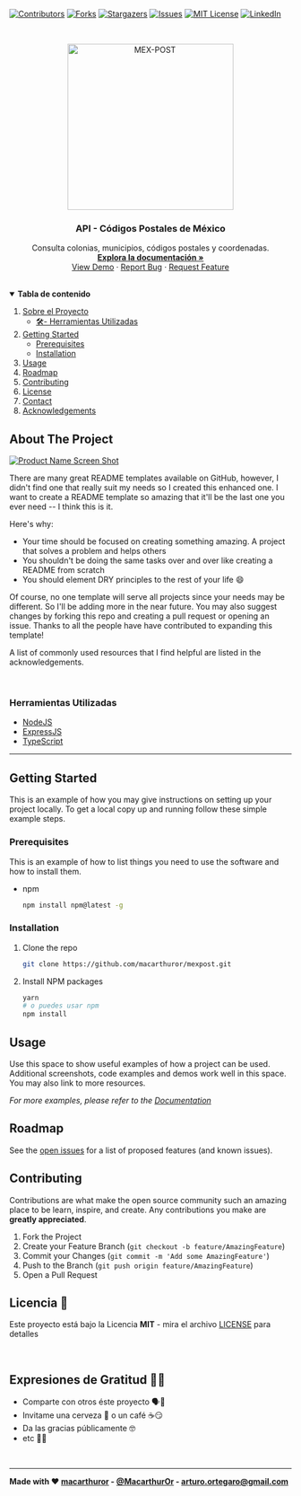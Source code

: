 <!-- PROJECT SHIELDS -->
[![Contributors][contributors-shield]][contributors-url]
[![Forks][forks-shield]][forks-url]
[![Stargazers][stars-shield]][stars-url]
[![Issues][issues-shield]][issues-url]
[![MIT License][license-shield]][license-url]
[![LinkedIn][linkedin-shield]][linkedin-url]



<!-- PROJECT LOGO -->
<br />
<p align="center">
  <a href="https://github.com/macarthuror/mexpost">
    <img src="assets\mex-post.png" alt="MEX-POST" width="296">
  </a>

  <h3 align="center">API - Códigos Postales de México</h3>

  <p align="center">
    Consulta colonias, municipios, códigos postales y coordenadas.
    <br />
    <a href="https://pages.github.com/mexpost"><strong>Explora la documentación »</strong></a>
    <br />
    <a href="https://github.com/macarthuror/mexpost">View Demo</a>
    ·
    <a href="https://github.com/macarthuror/mexpost/issues">Report Bug</a>
    ·
    <a href="https://github.com/macarthuror/mexpost/issues">Request Feature</a>
  </p>
</p>

<br>

<!-- TABLE OF CONTENTS -->
<details open="open">
  <summary><b>Tabla de contenido</b></summary>
  <ol>
    <li>
      <a href="#about-the-project">Sobre el Proyecto</a>
      <ul>
        <li><a href="#herramientas-utilizadas">🛠️- Herramientas Utilizadas</a></li>
      </ul>
    </li>
    <li>
      <a href="#getting-started">Getting Started</a>
      <ul>
        <li><a href="#prerequisites">Prerequisites</a></li>
        <li><a href="#installation">Installation</a></li>
      </ul>
    </li>
    <li><a href="#usage">Usage</a></li>
    <li><a href="#roadmap">Roadmap</a></li>
    <li><a href="#contributing">Contributing</a></li>
    <li><a href="#license">License</a></li>
    <li><a href="#contact">Contact</a></li>
    <li><a href="#acknowledgements">Acknowledgements</a></li>
  </ol>
</details>



<!-- ABOUT THE PROJECT -->
## About The Project

[![Product Name Screen Shot][product-screenshot]](https://example.com)

There are many great README templates available on GitHub, however, I didn't find one that really suit my needs so I created this enhanced one. I want to create a README template so amazing that it'll be the last one you ever need -- I think this is it.

Here's why:
* Your time should be focused on creating something amazing. A project that solves a problem and helps others
* You shouldn't be doing the same tasks over and over like creating a README from scratch
* You should element DRY principles to the rest of your life :smile:

Of course, no one template will serve all projects since your needs may be different. So I'll be adding more in the near future. You may also suggest changes by forking this repo and creating a pull request or opening an issue. Thanks to all the people have have contributed to expanding this template!

A list of commonly used resources that I find helpful are listed in the acknowledgements.

<br>

### **Herramientas Utilizadas**

* [NodeJS](https://nodejs.org/)
* [ExpressJS](https://expressjs.com/)
* [TypeScript](https://www.typescriptlang.org/)


---

<!-- GETTING STARTED -->
## Getting Started

This is an example of how you may give instructions on setting up your project locally.
To get a local copy up and running follow these simple example steps.

### Prerequisites

This is an example of how to list things you need to use the software and how to install them.
* npm
  ```sh
  npm install npm@latest -g
  ```

### Installation

1. Clone the repo
   ```sh
   git clone https://github.com/macarthuror/mexpost.git
   ```
2. Install NPM packages

   ```sh
   yarn
   # o puedes usar npm
   npm install
   ```



<!-- USAGE EXAMPLES -->
## Usage

Use this space to show useful examples of how a project can be used. Additional screenshots, code examples and demos work well in this space. You may also link to more resources.

_For more examples, please refer to the [Documentation](https://example.com)_



<!-- ROADMAP -->
## Roadmap

See the [open issues](https://github.com/macarthuror/mexpost/issues) for a list of proposed features (and known issues).



<!-- CONTRIBUTING -->
## Contributing

Contributions are what make the open source community such an amazing place to be learn, inspire, and create. Any contributions you make are **greatly appreciated**.

1. Fork the Project
2. Create your Feature Branch (`git checkout -b feature/AmazingFeature`)
3. Commit your Changes (`git commit -m 'Add some AmazingFeature'`)
4. Push to the Branch (`git push origin feature/AmazingFeature`)
5. Open a Pull Request



<!-- LICENSE -->
## Licencia 📄

Este proyecto está bajo la Licencia **MIT** - mira el archivo [LICENSE](LICENSE) para detalles

<br>

## Expresiones de Gratitud 🤗😻

* Comparte con otros éste proyecto 🗣📢
* Invitame una cerveza 🍺 o un café ☕😏
* Da las gracias públicamente 🤓
* etc 🤔🙃

<br>

---
**Made with ❤️  [macarthuror](https://github.com/macarthuror) - [@MacarthurOr](https://twitter.com/MacarthurOr) - arturo.ortegaro@gmail.com**


<!-- ## Acknowledgements
* [GitHub Emoji Cheat Sheet](https://www.webpagefx.com/tools/emoji-cheat-sheet) -->


<!-- MARKDOWN LINKS & IMAGES -->
[contributors-shield]: https://img.shields.io/github/contributors/macarthuror/mexpost?style=flat-square
[contributors-url]: https://github.com/macarthuror/mexpost/graphs/contributors
[forks-shield]: https://img.shields.io/github/forks/macarthuror/mexpost?style=flat-square
[forks-url]: https://github.com/macarthuror/mexpost/network/members
[stars-shield]: https://img.shields.io/github/stars/macarthuror/mexpost?style=flat-square
[stars-url]: https://github.com/macarthuror/mexpost/stargazers
[issues-shield]: https://img.shields.io/github/issues/macarthuror/mexpost?style=flat-square
[issues-url]: https://github.com/macarthuror/mexpost/issues
[license-shield]: https://img.shields.io/github/license/macarthuror/mexpost?style=flat-square
[license-url]: https://github.com/macarthuror/mexpost/blob/master/LICENSE
[linkedin-shield]: https://img.shields.io/badge/-LinkedIn-black.svg?style=flat-square&logo=linkedin&colorB=555
[linkedin-url]: https://www.linkedin.com/in/macarthuror/
[product-screenshot]: images/screenshot.png
